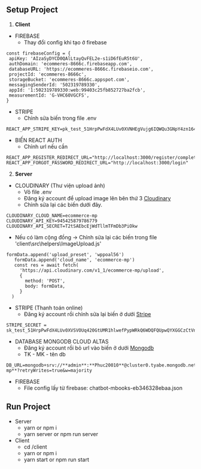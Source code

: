 ## Setup Project
1. **Client**
- FIREBASE 
  * Thay đổi config khi tạo ở firebase 
 ```
 const firebaseConfig = {
  apiKey: 'AIzaSyDYCD0QAlLtayQvFEL2e-s1iD6fEuR5t6U',
  authDomain: 'ecommeres-8666c.firebaseapp.com',
  databaseURL: 'https://ecommeres-8666c.firebaseio.com',
  projectId: 'ecommeres-8666c',
  storageBucket: 'ecommeres-8666c.appspot.com',
  messagingSenderId: '502319789330',
  appId: '1:502319789330:web:99403c25fb852727ba2fcb',
  measurementId: 'G-VHC60VGCFS',
}
```
- STRIPE
  * Chỉnh sửa biến trong file .env 
 ```
REACT_APP_STRIPE_KEY=pk_test_51HrpPwFdX4LUv0XVNHEgVujg6IQWQu3GNpY4zn164NXUjX1Kxlg0eiTAIpmmRi1pRvjUeYUQLKSXoyhwa04JbQfy00wtkKDC7d 
 ```
- BIẾN REACT AUTH
  * Chỉnh url nếu cần
 ```
REACT_APP_REGISTER_REDIRECT_URL="http://localhost:3000/register/complete"
REACT_APP_FORGOT_PASSWORD_REDIRECT_URL="http://localhost:3000/login"
 ```
2. **Server**
- CLOUDINARY (Thư viện upload ảnh)
   * Vô file .env
   * Đăng ký account để upload image lên bên thứ 3 [Cloudinary](https://cloudinary.com/users/login)
   * Chỉnh sửa lại các biến dưới đây.
 ```
 CLOUDINARY_CLOUD_NAME=ecommerce-mp    
 CLOUDINARY_API_KEY=945425879786779   
 CLOUDINARY_API_SECRET=T2tSAEbcEjWdTllmTFmDb3PiOkw  
```
  * Nếu có làm cộng đồng -> Chỉnh sửa lại các biến trong file 'client\src\helpers\ImageUpload.js'
 ```
formData.append('upload_preset', 'wppoal56')
    formData.append('cloud_name', 'ecommerce-mp')
    const res = await fetch(
      'https://api.cloudinary.com/v1_1/ecommerce-mp/upload',
      {
        method: 'POST',
        body: formData,
      }
   )
 ```
- STRIPE (Thanh toán online)
   * Đăng ký account rồi chỉnh sửa lại biến ở dưới [Stripe](https://dashboard.stripe.com/login)
 ```
 STRIPE_SECRET = sk_test_51HrpPwFdX4LUv0XVSVOUq420GtUMR1hlwefPypWRkQ6WDQFQUpwQYXGGCzCtVnzJXo7GOJuyuezGTgTFpQBaL01q00X01SQcZd
 ```
- DATABASE MONGODB CLOUD ALTAS 
   * Đăng ký account rồi bỏ url vào biến ở dưới [Mongodb](https://account.mongodb.com/account/login?nds=true)
   * TK - MK - tên db
 ```
 DB_URL=mongodb+srv://**admin**:**Phuc20010**@cluster0.tyabe.mongodb.net/**shop-mp**?retryWrites=true&w=majority
```
- FIREBASE 
   * File config lấy từ firebase: chatbot-mbooks-eb346328ebaa.json 
 
## Run Project
- Server 
   * yarn or npm i
   * yarn server or npm run server
- Client
   * cd /client
   * yarn or npm i
   * yarn start or npm run start
